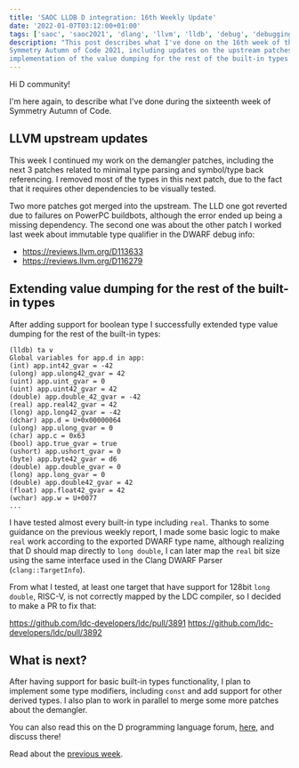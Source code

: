 ```yaml
---
title: 'SAOC LLDB D integration: 16th Weekly Update'
date: '2022-01-07T03:12:00+01:00'
tags: ['saoc', 'saoc2021', 'dlang', 'llvm', 'lldb', 'debug', 'debugging', 'dwarf']
description: "This post describes what I've done on the 16th week of the
Symmetry Autumn of Code 2021, including updates on the upstream patches and
implementation of the value dumping for the rest of the built-in types."
---
```


Hi D community!

I'm here again, to describe what I've done during the sixteenth week of
Symmetry Autumn of Code.

## LLVM upstream updates

This week I continued my work on the demangler patches, including the next 3
patches related to minimal type parsing and symbol/type back referencing. I
removed most of the types in this next patch, due to the fact that it requires
other dependencies to be visually tested.

Two more patches got merged into the upstream. The LLD one got reverted due to
failures on PowerPC buildbots, although the error ended up being a missing
dependency. The second one was about the other patch I worked last week about
immutable type qualifier in the DWARF debug info:

- https://reviews.llvm.org/D113633
- https://reviews.llvm.org/D116279

## Extending value dumping for the rest of the built-in types

After adding support for boolean type I successfully extended type value
dumping for the rest of the built-in types:

```
(lldb) ta v
Global variables for app.d in app:
(int) app.int42_gvar = -42
(ulong) app.ulong42_gvar = 42
(uint) app.uint_gvar = 0
(uint) app.uint42_gvar = 42
(double) app.double_42_gvar = -42
(real) app.real42_gvar = 42
(long) app.long42_gvar = -42
(dchar) app.d = U+0x00000064
(ulong) app.ulong_gvar = 0
(char) app.c = 0x63
(bool) app.true_gvar = true
(ushort) app.ushort_gvar = 0
(byte) app.byte42_gvar = d6
(double) app.double_gvar = 0
(long) app.long_gvar = 0
(double) app.double42_gvar = 42
(float) app.float42_gvar = 42
(wchar) app.w = U+0077
...
```

I have tested almost every built-in type including `real`. Thanks to some
guidance on the previous weekly report, I made some basic logic to make `real`
work according to the exported DWARF type name, although realizing that D
should map directly to `long double`, I can later map the `real` bit size using
the same interface used in the Clang DWARF Parser (`clang::TargetInfo`).

From what I tested, at least one target that have support for 128bit `long
double`, RISC-V, is not correctly mapped by the LDC compiler, so I decided to
make a PR to fix that:

https://github.com/ldc-developers/ldc/pull/3891
https://github.com/ldc-developers/ldc/pull/3892

## What is next?

After having support for basic built-in types functionality, I plan to
implement some type modifiers, including `const` and add support for other
derived types. I also plan to work in parallel to merge some more patches about
the demangler.

You can also read this on the D programming language forum,
[here](https://forum.dlang.org/thread/cfeuzatpyknarblnsoti@forum.dlang.org#post-cfeuzatpyknarblnsoti:40forum.dlang.org),
and discuss there!

Read about the [previous week](../d-saoc-2021-15/).
